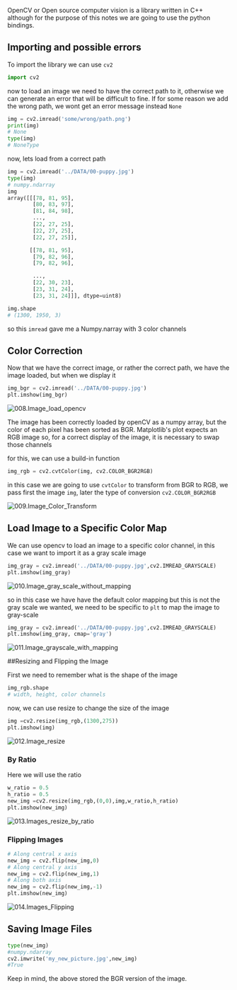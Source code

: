 OpenCV or Open source computer vision is a library written in C++ although for the purpose of this notes we are going to use the python bindings.

## Importing and possible errors

To import the library we can use `cv2`

```python
import cv2
```

now to load an image we need to have the correct path to it, otherwise we can generate an error that will be difficult to fine. If for some reason we add the wrong path, we wont get an error message instead `None`

```python 
img = cv2.imread('some/wrong/path.png')
print(img)
# None
type(img)
# NoneType
```

now, lets load from a correct path

```python
img = cv2.imread('../DATA/00-puppy.jpg')
type(img)
# numpy.ndarray
img
array([[[78, 81, 95],
        [80, 83, 97],
        [81, 84, 98],
        ...,
        [22, 27, 25],
        [22, 27, 25],
        [22, 27, 25]],

       [[78, 81, 95],
        [79, 82, 96],
        [79, 82, 96],

        ...,
        [22, 30, 23],
        [23, 31, 24],
        [23, 31, 24]]], dtype=uint8)

img.shape
# (1300, 1950, 3)
```
so this `imread` gave me a Numpy.narray with 3 color channels

## Color Correction

Now that we have the correct image, or rather the correct path, we have the image loaded, but when we display it 

```python
img_bgr = cv2.imread('../DATA/00-puppy.jpg')
plt.imshow(img_bgr)
```
![008.Image_load_opencv](../images/008.Image_load_opencv.png)

The image has been correctly loaded by openCV as a numpy array, but the color of each pixel has been sorted as BGR. Matplotlib's plot expects an RGB image so, for a correct display of the image, it is necessary to swap those channels

for this, we can use a build-in function 
```python
img_rgb = cv2.cvtColor(img, cv2.COLOR_BGR2RGB)
```

in this case we are going to use `cvtColor` to transform from BGR to RGB, we pass first the image `img`, later the type of conversion `cv2.COLOR_BGR2RGB`

![009.Image_Color_Transform](../images/009.Image_Color_Transform.png)

## Load Image to a Specific Color Map

We can use opencv to load an image to a specific color channel, in this case we want to import it as a gray scale image

```python
img_gray = cv2.imread('../DATA/00-puppy.jpg',cv2.IMREAD_GRAYSCALE)
plt.imshow(img_gray)
```

![010.Image_gray_scale_without_mapping](../images/010.Image_gray_scale_without_mapping.png)

so in this case we have have the default color mapping but this is not the gray scale we wanted, we need to be specific to `plt` to map the image to gray-scale

```python
img_gray = cv2.imread('../DATA/00-puppy.jpg',cv2.IMREAD_GRAYSCALE)
plt.imshow(img_gray, cmap='gray')
```

![011.Image_grayscale_with_mapping](../images/011.Image_grayscale_with_mapping.png)

##Resizing and Flipping the Image

First we need to remember what is the shape of the image

```python
img_rgb.shape
# width, height, color channels
```

now, we can use resize to change the size of the image

```python
img =cv2.resize(img_rgb,(1300,275))
plt.imshow(img)
```

![012.Image_resize](../images/012.Image_resize.png)

### By Ratio

Here we will use the ratio

```python
w_ratio = 0.5
h_ratio = 0.5
new_img =cv2.resize(img_rgb,(0,0),img,w_ratio,h_ratio)
plt.imshow(new_img)
```
![013.Images_resize_by_ratio](../images/013.Images_resize_by_ratio.png)

### Flipping Images

```python
# Along central x axis
new_img = cv2.flip(new_img,0)
# Along central y axis
new_img = cv2.flip(new_img,1)
# Along both axis
new_img = cv2.flip(new_img,-1)
plt.imshow(new_img)
```
![014.Images_Flipping](../images/014.Images_Flipping.png)

## Saving Image Files

```python
type(new_img)
#numpy.ndarray
cv2.imwrite('my_new_picture.jpg',new_img)
#True
```
Keep in mind, the above stored the BGR version of the image.
